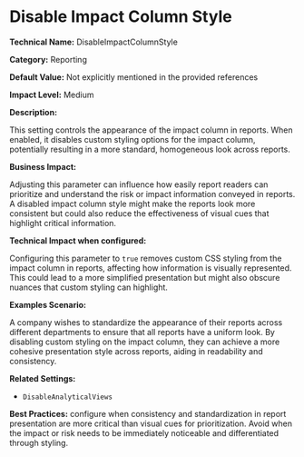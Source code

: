 # Disable Impact Column Style

**Technical Name:** DisableImpactColumnStyle

**Category:** Reporting

**Default Value:** Not explicitly mentioned in the provided references

**Impact Level:** Medium

**Description:**

This setting controls the appearance of the impact column in reports. When enabled, it disables custom styling options for the impact column, potentially resulting in a more standard, homogeneous look across reports.

**Business Impact:**

Adjusting this parameter can influence how easily report readers can prioritize and understand the risk or impact information conveyed in reports. A disabled impact column style might make the reports look more consistent but could also reduce the effectiveness of visual cues that highlight critical information.

**Technical Impact when configured:**

Configuring this parameter to `true` removes custom CSS styling from the impact column in reports, affecting how information is visually represented. This could lead to a more simplified presentation but might also obscure nuances that custom styling can highlight.

**Examples Scenario:**

A company wishes to standardize the appearance of their reports across different departments to ensure that all reports have a uniform look. By disabling custom styling on the impact column, they can achieve a more cohesive presentation style across reports, aiding in readability and consistency.

**Related Settings:**

- `DisableAnalyticalViews`

**Best Practices:** configure when consistency and standardization in report presentation are more critical than visual cues for prioritization. Avoid when the impact or risk needs to be immediately noticeable and differentiated through styling.